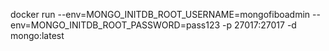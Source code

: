 
docker run --env=MONGO_INITDB_ROOT_USERNAME=mongofiboadmin --env=MONGO_INITDB_ROOT_PASSWORD=pass123 -p 27017:27017 -d mongo:latest
